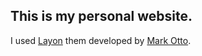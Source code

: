 ## This is my personal website. 

I used [Layon](http://lanyon.getpoole.com/) them developed by [Mark Otto](https://github.com/mdo). 